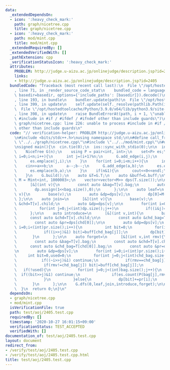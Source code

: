 ```yaml
---
data:
  _extendedDependsOn:
  - icon: ':heavy_check_mark:'
    path: graph/nicetree.cpp
    title: graph/nicetree.cpp
  - icon: ':heavy_check_mark:'
    path: mod/mint.cpp
    title: mod/mint.cpp
  _extendedRequiredBy: []
  _extendedVerifiedWith: []
  _pathExtension: cpp
  _verificationStatusIcon: ':heavy_check_mark:'
  attributes:
    PROBLEM: http://judge.u-aizu.ac.jp/onlinejudge/description.jsp?id=2405
    links:
    - http://judge.u-aizu.ac.jp/onlinejudge/description.jsp?id=2405
  bundledCode: "Traceback (most recent call last):\n  File \"/opt/hostedtoolcache/Python/3.9.0/x64/lib/python3.9/site-packages/onlinejudge_verify/documentation/build.py\"\
    , line 71, in _render_source_code_stat\n    bundled_code = language.bundle(stat.path,\
    \ basedir=basedir, options={'include_paths': [basedir]}).decode()\n  File \"/opt/hostedtoolcache/Python/3.9.0/x64/lib/python3.9/site-packages/onlinejudge_verify/languages/cplusplus.py\"\
    , line 193, in bundle\n    bundler.update(path)\n  File \"/opt/hostedtoolcache/Python/3.9.0/x64/lib/python3.9/site-packages/onlinejudge_verify/languages/cplusplus_bundle.py\"\
    , line 399, in update\n    self.update(self._resolve(pathlib.Path(included), included_from=path))\n\
    \  File \"/opt/hostedtoolcache/Python/3.9.0/x64/lib/python3.9/site-packages/onlinejudge_verify/languages/cplusplus_bundle.py\"\
    , line 398, in update\n    raise BundleErrorAt(path, i + 1, \"unable to process\
    \ #include in #if / #ifdef / #ifndef other than include guards\")\nonlinejudge_verify.languages.cplusplus_bundle.BundleErrorAt:\
    \ graph/nicetree.cpp: line 226: unable to process #include in #if / #ifdef / #ifndef\
    \ other than include guards\n"
  code: "// verification-helper: PROBLEM http://judge.u-aizu.ac.jp/onlinejudge/description.jsp?id=2405\n\
    \n#include <bits/stdc++.h>\nusing namespace std;\n\n#define call_from_test\n#include\
    \ \"../../graph/nicetree.cpp\"\n#include \"../../mod/mint.cpp\"\n#undef call_from_test\n\
    \nsigned main(){\n  cin.tie(0);\n  ios::sync_with_stdio(0);\n\n  int n,m;\n  while(cin>>n>>m,n){\n\
    \    NiceTree G(n);\n    using P = pair<int, int>;\n    set<P> es;\n    for(int\
    \ i=0;i<n;i++){\n      int j=(i+1)%n;\n      G.add_edge(i,j);\n      es.emplace(i,j);\n\
    \      es.emplace(j,i);\n    }\n    for(int i=0;i<m;i++){\n      int a,b;\n  \
    \    cin>>a>>b;\n      a--;b--;\n      G.add_edge(a,b);\n      es.emplace(a,b);\n\
    \      es.emplace(b,a);\n    }\n    if(n&1){\n      cout<<0<<endl;\n      continue;\n\
    \    }\n    G.build();\n    auto &T=G.T;\n    auto &buff=G.buff;\n\n    using\
    \ M = Mint<int, 1000003>;\n    vector<vector<M>> dps(T.size());\n\n    auto base=\n\
    \      [&](int v){\n        const auto &bag=T[v].bag;\n        auto &dp=dps[v];\n\
    \        dp.assign(1<<bag.size(),0);\n      };\n\n    auto leaf=\n      [&](int\
    \ v){\n        base(v);\n        auto &dp=dps[v];\n        dp[0]=M(1);\n     \
    \ };\n\n    auto join=\n      [&](int v){\n        base(v);\n        const auto\
    \ &chd=T[v].child;\n        auto &dp=dps[v];\n\n        for(int i=0;i<(int)dp.size();i++)\n\
    \          for(int j=0;j<(int)dp.size();j++)\n            if((i&j)==0) dp[i|j]+=dps[chd[0]][i]*dps[chd[1]][j];\n\
    \      };\n\n    auto introduce=\n      [&](int v,int){\n        base(v);\n  \
    \      const auto &chd=T[v].child;\n\n        const auto &chd_bag=T[chd[0]].bag;\n\
    \        const auto &pr=dps[chd[0]];\n\n        auto &dp=dps[v];\n        for(int\
    \ i=0;i<(int)pr.size();i++){\n          int bit=0;\n          for(int j=0;j<(int)chd_bag.size();j++)\n\
    \            if((i>>j)&1) bit|=buff[chd_bag[j]];\n          dp[bit]=pr[i];\n \
    \       }\n      };\n\n    auto forget=\n      [&](int v,int rmv){\n        base(v);\n\
    \        const auto &bag=T[v].bag;\n        const auto &chd=T[v].child;\n\n  \
    \      const auto &chd_bag=T[chd[0]].bag;\n        const auto &pr=dps[chd[0]];\n\
    \n        auto &dp=dps[v];\n        for(int i=0;i<(int)pr.size();i++){\n     \
    \     int bit=0,used=0;\n          for(int j=0;j<(int)chd_bag.size();j++){\n \
    \           if((~i>>j)&1) continue;\n            if(rmv==chd_bag[j]) used=1;\n\
    \            if(rmv!=chd_bag[j]) bit|=buff[chd_bag[j]];\n          }\n       \
    \   if(!used){\n            for(int j=0;j<(int)bag.size();j++){\n            \
    \  if((bit>>j)&1) continue;\n              if(es.count(P(bag[j],rmv))) dp[bit|(1<<j)]+=pr[i];\n\
    \            }\n          }else{\n            dp[bit]+=pr[i];\n          }\n \
    \       }\n      };\n\n    G.dfs(0,leaf,join,introduce,forget);\n\n    cout<<dps[0][1]<<endl;\n\
    \  }\n  return 0;\n}\n"
  dependsOn:
  - graph/nicetree.cpp
  - mod/mint.cpp
  isVerificationFile: true
  path: test/aoj/2405.test.cpp
  requiredBy: []
  timestamp: '2020-10-27 16:01:15+09:00'
  verificationStatus: TEST_ACCEPTED
  verifiedWith: []
documentation_of: test/aoj/2405.test.cpp
layout: document
redirect_from:
- /verify/test/aoj/2405.test.cpp
- /verify/test/aoj/2405.test.cpp.html
title: test/aoj/2405.test.cpp
---
```

